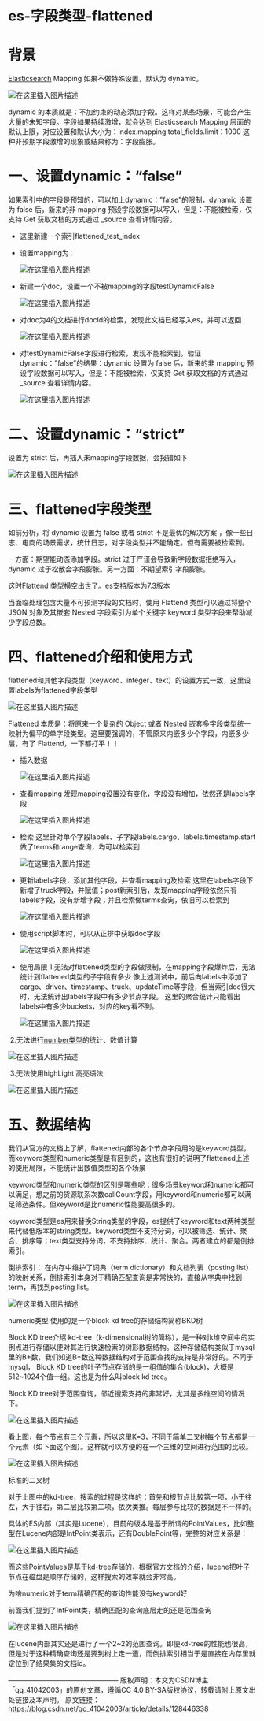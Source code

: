 # es-字段类型-flattened

# 背景

[Elasticsearch](https://so.csdn.net/so/search?q=Elasticsearch&spm=1001.2101.3001.7020) Mapping 如果不做特殊设置，默认为 dynamic。

![在这里插入图片描述](./01.png)

dynamic 的本质就是：不加约束的动态添加字段。这样对某些场景，可能会产生大量的未知字段。字段如果持续激增，就会达到 Elasticsearch Mapping 层面的默认上限，对应设置和默认大小为：index.mapping.total_fields.limit：1000
这种非预期字段激增的现象或结果称为：字段膨胀。

# 一、设置dynamic：“false”

如果索引中的字段是预知的，可以加上dynamic："false"的限制，dynamic 设置为 false 后，新来的非 mapping 预设字段数据可以写入，但是：不能被检索，仅支持 Get 获取文档的方式通过 _source 查看详情内容。

- 这里新建一个索引flattened_test_index

- 设置mapping为：

  ![在这里插入图片描述](./02.png)

- 新建一个doc，设置一个不被mapping的字段testDynamicFalse

  ![在这里插入图片描述](./03.png)

- 对doc为4的文档进行docId的检索，发现此文档已经写入es，并可以返回

  ![在这里插入图片描述](./04.png)

- 对testDynamicFalse字段进行检索，发现不能检索到。验证dynamic："false"的结果：dynamic 设置为 false 后，新来的非 mapping 预设字段数据可以写入，但是：不能被检索，仅支持 Get 获取文档的方式通过 _source 查看详情内容。

  ![在这里插入图片描述](./05.png)

# 二、设置dynamic：“strict”

设置为 strict 后，再插入未mapping字段数据，会报错如下

![在这里插入图片描述](./06.png)

# 三、flattened字段类型

如前分析，将 dynamic 设置为 false 或者 strict 不是最优的解决方案 ，像一些日志、电商的场景需求，统计日志，对字段类型并不能确定。但有需要被检索到。

一方面：期望能动态添加字段。strict 过于严谨会导致新字段数据拒绝写入，dynamic 过于松散会字段膨胀。另一方面：不期望索引字段膨胀。

这时Flattend 类型横空出世了。es支持版本为7.3版本

当面临处理包含大量不可预测字段的文档时，使用 Flattend 类型可以通过将整个 JSON 对象及其嵌套 Nested 字段索引为单个关键字 keyword 类型字段来帮助减少字段总数。

# 四、flattened介绍和使用方式

flattened和其他字段类型（keyword、integer、text）的设置方式一致，这里设置labels为flattened字段类型

![在这里插入图片描述](./07.png)

Flattened 本质是：将原来一个复杂的 Object 或者 Nested 嵌套多字段类型统一映射为偏平的单字段类型。这里要强调的，不管原来内嵌多少个字段，内嵌多少层，有了 Flattend，一下都打平！！

- 插入数据

  ![在这里插入图片描述](./08.png)

- 查看mapping
  发现mapping设置没有变化，字段没有增加，依然还是labels字段

  ![在这里插入图片描述](./09.png)

- 检索
  这里针对单个字段labels、子字段labels.cargo、labels.timestamp.start做了terms和range查询，均可以检索到

  ![在这里插入图片描述](./10.png)

- 更新labels字段，添加其他字段，并查看mapping及检索
  这里在labels字段下新增了truck字段，并赋值；post新索引后，发现mapping字段依然只有labels字段，没有新增字段；并且检索做terms查询，依旧可以检索到

  ![在这里插入图片描述](./11.png)

- 使用script脚本时，可以从正排中获取doc字段

  ![在这里插入图片描述](./12.png)

- 使用局限
  1.无法对flattened类型的字段做限制，在mapping字段爆炸后，无法统计到flattened类型的子字段有多少
  像上述测试中，前后向labels中添加了cargo、driver、timestamp、truck、updateTime等字段，但当索引doc很大时，无法统计出labels字段中有多少节点字段。
  这里的聚合统计只能看出labels中有多少buckets，对应的key看不到。

  ![在这里插入图片描述](./13.png)

​       2.无法进行[number类型](https://so.csdn.net/so/search?q=number类型&spm=1001.2101.3001.7020)的统计、数值计算

![在这里插入图片描述](./14.png)

​      3.无法使用highLight 高亮语法

![在这里插入图片描述](./15.png)

# 五、数据结构

我们从官方的文档上了解，flattened内部的各个节点字段用的是keyword类型，而keyword类型和numeric类型是有区别的，这也有很好的说明了flattened上述的使用局限，不能统计出数值类型的各个场景

keyword类型和numeric类型的区别是哪些呢；很多场景keyword和numeric都可以满足，想之前的货源联系次数callCount字段，用keyword和numeric都可以满足筛选条件。但keyword是比numeric性能要高很多的。

keyword类型是es用来替换String类型的字段，es提供了keyword和text两种类型来代替低版本的string类型。keyword类型不支持分词，可以被筛选、统计、聚合、排序等；text类型支持分词，不支持排序、统计、聚合。两者建立的都是倒排索引。

倒排索引：
在内存中维护了词典（term dictionary）和文档列表（posting list）的映射关系，倒排索引本身对于精确匹配查询是非常快的，直接从字典中找到term，再找到posting list。

![在这里插入图片描述](./16.png)

numeric类型
使用的是一个block kd tree的存储结构简称BKD树

Block KD tree介绍
kd-tree（k-dimensional树的简称），是一种对k维空间中的实例点进行存储以便对其进行快速检索的树形数据结构。这种存储结构类似于mysql里的B+数，我们知道B+数这种数据结构对于范围查找的支持是非常好的。不同于mysql， Block KD tree的叶子节点存储的是一组值的集合(block)，大概是512~1024个值一组。这也是为什么叫block kd tree。

Block KD tree对于范围查询，邻近搜索支持的非常好，尤其是多维空间的情况下。

![在这里插入图片描述](./17.png)

看上图，每个节点有三个元素，所以这里K=3，不同于简单二叉树每个节点都是一个元素（如下面这个图）。这样就可以方便的在一个三维的空间进行范围的比较。

![在这里插入图片描述](./18.png)

标准的二叉树

对于上图中的kd-tree，搜索的过程是这样的：首先和根节点比较第一项，小于往左，大于往右，第二层比较第二项，依次类推。每层参与比较的数据是不一样的。

具体的ES内部（其实是Lucene），目前的版本是基于所谓的PointValues，比如整型在Lucene内部是IntPoint类表示，还有DoublePoint等，完整的对应关系是：

![在这里插入图片描述](./19.png)

而这些PointValues是基于kd-tree存储的，根据官方文档的介绍，lucene把叶子节点在磁盘是顺序存储的，这样搜索的效率就会非常高。

为啥numeric对于term精确匹配的查询性能没有keyword好

前面我们提到了IntPoint类，精确匹配的查询底层走的还是范围查询

![在这里插入图片描述](./20.png)

在lucene内部其实还是进行了一个2~2的范围查询。即便kd-tree的性能也很高，但是对于这种精确查询还是要到树上走一遭，而倒排索引相当于是直接在内存里就定位到了结果集的文档id。


————————————————
版权声明：本文为CSDN博主「qq_41042003」的原创文章，遵循CC 4.0 BY-SA版权协议，转载请附上原文出处链接及本声明。
原文链接：https://blog.csdn.net/qq_41042003/article/details/128446338